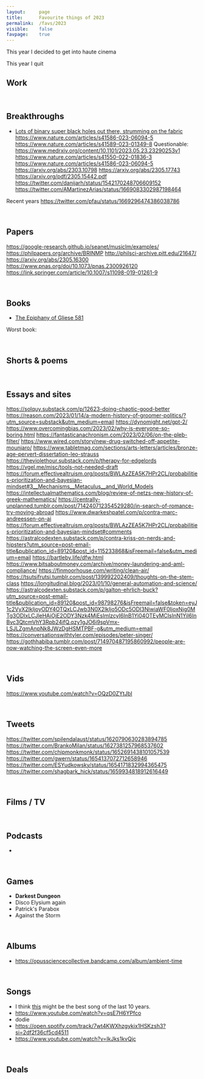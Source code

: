 ```yaml
---
layout:     page
title:      Favourite things of 2023
permalink:  /favs/2023
visible:    false
favpage:    true
---
```


This year I decided to get into haute cinema 

<!-- and fancy vinegars.  -->

This year I quit 


## Work


<br>


## Breakthroughs

* [Lots of binary super black holes out there, strumming on the fabric](https://arstechnica.com/science/2023/06/nanograv-picks-up-signal-of-cosmic-choir-of-supermassive-black-holes/)
https://www.nature.com/articles/s41586-023-06094-5
https://www.nature.com/articles/s41589-023-01349-8
Questionable: https://www.medrxiv.org/content/10.1101/2023.05.23.23290253v1
https://www.nature.com/articles/s41550-022-01836-3
https://www.nature.com/articles/s41586-023-06094-5
https://arxiv.org/abs/2303.10798
https://arxiv.org/abs/2305.17743
https://arxiv.org/pdf/2305.15442.pdf
https://twitter.com/danijarh/status/1542170248706609152
https://twitter.com/AMartinezArias/status/1669083302987198464

Recent years
https://twitter.com/pfau/status/1669296474386038786

<br>


## Papers

https://google-research.github.io/seanet/musiclm/examples/
https://philpapers.org/archive/BRINMP
http://philsci-archive.pitt.edu/21647/
https://arxiv.org/abs/2305.16300
https://www.pnas.org/doi/10.1073/pnas.2300926120
https://link.springer.com/article/10.1007/s11098-019-01261-9

<br>


## Books

* [The Epiphany of Gliese 581](https://borretti.me/fiction/eog581)


Worst book: 

<br>

## Shorts & poems


<br>



## Essays and sites

https://solquy.substack.com/p/12623-doing-chaotic-good-better
https://reason.com/2023/01/14/a-modern-history-of-groomer-politics/?utm_source=substack&utm_medium=email
https://dynomight.net/gpt-2/
https://www.overcomingbias.com/2023/02/why-is-everyone-so-boring.html
https://fantasticanachronism.com/2023/02/06/on-the-pleb-filter/
https://www.wired.com/story/new-drug-switched-off-appetite-mounjaro/
https://www.tabletmag.com/sections/arts-letters/articles/bronze-age-pervert-dissertation-leo-strauss
https://theviolethour.substack.com/p/therapy-for-edgelords
https://vgel.me/misc/tools-not-needed-draft
https://forum.effectivealtruism.org/posts/BWLAzZEA5K7HPr2CL/probabilities-prioritization-and-bayesian-mindset#3__Mechanisms__Metaculus__and_World_Models
https://intellectualmathematics.com/blog/review-of-netzs-new-history-of-greek-mathematics/
https://centrally-unplanned.tumblr.com/post/714240712354529280/in-search-of-romance-try-moving-abroad
https://www.dwarkeshpatel.com/p/contra-marc-andreessen-on-ai
https://forum.effectivealtruism.org/posts/BWLAzZEA5K7HPr2CL/probabilities-prioritization-and-bayesian-mindset#comments
https://astralcodexten.substack.com/p/contra-kriss-on-nerds-and-hipsters?utm_source=post-email-title&publication_id=89120&post_id=115233868&isFreemail=false&utm_medium=email
https://bartleby.life/dfw.html
https://www.bitsaboutmoney.com/archive/money-laundering-and-aml-compliance/
https://finmoorhouse.com/writing/clean-air/
https://tsutsifrutsi.tumblr.com/post/139992202409/thoughts-on-the-stem-class
https://longitudinal.blog/2023/01/10/general-automation-and-science/
https://astralcodexten.substack.com/p/galton-ehrlich-buck?utm_source=post-email-title&publication_id=89120&post_id=98798276&isFreemail=false&token=eyJ1c2VyX2lkIjoyODY4OTQxLCJwb3N0X2lkIjo5ODc5ODI3NiwiaWF0IjoxNjg0MTg3ODIxLCJleHAiOjE2ODY3Nzk4MjEsImlzcyI6InB1Yi04OTEyMCIsInN1YiI6InBvc3QtcmVhY3Rpb24ifQ.qzy1gJO6i9spVmx-LSJLZgmAnpNk8JWzDgHSMTPBF-g&utm_medium=email
https://conversationswithtyler.com/episodes/peter-singer/
https://gothhabiba.tumblr.com/post/714970487195860992/people-are-now-watching-the-screen-even-more

<br>

## Vids

https://www.youtube.com/watch?v=OQzD0ZYtJbI

<br>

## Tweets

https://twitter.com/spilendalaust/status/1620790630283894785
https://twitter.com/BrankoMilan/status/1627381257968537602
https://twitter.com/chipmonkmonk/status/1652691438101057539
https://twitter.com/gwern/status/1654137072712658946
https://twitter.com/ESYudkowsky/status/1654171832994365475
https://twitter.com/shagbark_hick/status/1659934818912616449

<br>

## Films / TV


<br>

## Podcasts

-

<br>

## Games

* **Darkest Dungeon**
* Disco Elysium again
* Patrick's Parabox
* Against the Storm
<!-- Citizen Sleeper -->
<!-- * Sigma Theory -->
<!-- Tower Liberation -->
<!-- * Sunshine Heavy Industries -->
<!-- Alina -->
<!-- * _Chaos Gate 2_ -->

<br>

## Albums

* https://opussciencecollective.bandcamp.com/album/ambient-time

<br>

## Songs

* I think [this](https://www.youtube.com/watch?v=tFGs7HP15d4) might be the best song of the last 10 years.
* https://www.youtube.com/watch?v=qsE7H6YPfco
* dodie
* https://open.spotify.com/track/7wt4KWXhzgykix1HSKzsh3?si=2df2f36cf5cd4511
* https://www.youtube.com/watch?v=lkJks1kvQjc

<br>

## Deals

